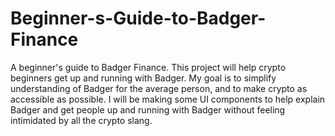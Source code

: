 # Beginner-s-Guide-to-Badger-Finance
A beginner's guide to Badger Finance. This project will help crypto beginners get up and running with Badger. My goal is to simplify understanding of Badger for the average person, and to make crypto as accessible as possible. I will be making some UI components to help explain Badger and get people up and running with Badger without feeling intimidated by all the crypto slang. 

